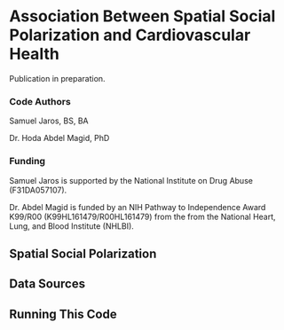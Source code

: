 # Association Between Spatial Social Polarization and Cardiovascular Health

Publication in preparation.

### Code Authors
Samuel Jaros, BS, BA

Dr. Hoda Abdel Magid, PhD

### Funding
Samuel Jaros is supported by the National Institute on Drug Abuse (F31DA057107).

Dr. Abdel Magid is funded by an NIH Pathway to Independence Award K99/R00 (K99HL161479/R00HL161479) from the from the National Heart, Lung, and Blood Institute (NHLBI).

## Spatial Social Polarization


## Data Sources


## Running This Code
